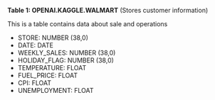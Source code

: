 **Table 1: OPENAI.KAGGLE.WALMART** (Stores customer information)

This is a table contains data about sale and operations

- STORE: NUMBER (38,0)
- DATE: DATE
- WEEKLY_SALES: NUMBER (38,0)
- HOLIDAY_FLAG: NUMBER (38,0)
- TEMPERATURE: FLOAT
- FUEL_PRICE: FLOAT
- CPI: FLOAT
- UNEMPLOYMENT: FLOAT